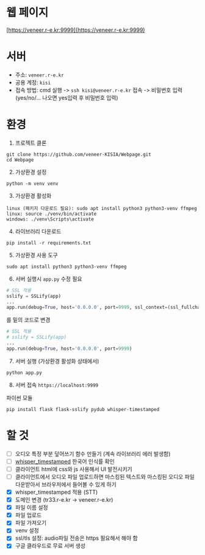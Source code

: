 # 웹 페이지
[https://veneer.r-e.kr:9999](https://veneer.r-e.kr:9999)


# 서버
- 주소: `veneer.r-e.kr`
- 공용 계정: `kisi`
- 접속 방법: cmd 실행 -> `ssh kisi@veneer.r-e.kr` 접속 -> 비밀번호 입력 (yes/no/... 나오면 yes입력 후 비밀번호 입력)

 
# 환경
1. 프로젝트 클론
```
git clone https://github.com/veneer-KISIA/Webpage.git
cd Webpage
```
2. 가상환경 설정
```
python -m venv venv
```
3. 가상환경 활성화
```
linux (패키지 다운로드 필요): sudo apt install python3 python3-venv ffmpeg
linux: source ./venv/bin/activate
windows: ./venv\Scripts\activate
```
4. 라이브러리 다운로드
```
pip install -r requirements.txt
```
5. 가상환경
사용 도구
```
sudo apt install python3 python3-venv ffmpeg
```
6. 서버 실행시 `app.py` 수정 필요
```py
# SSL 적용
sslify = SSLify(app)
...
app.run(debug=True, host='0.0.0.0', port=9999, ssl_context=(ssl_fullchain, ssl_privkey))
```
를 밑의 코드로 변경
```py
# SSL 적용
# sslify = SSLify(app)
...
app.run(debug=True, host='0.0.0.0', port=9999)
```
7. 서버 실행 (가상환경 활성화 상태에서)
```
python app.py
```
8. 서버 접속
`https://localhost:9999`



파이썬 모듈
```
pip install flask flask-sslify pydub whisper-timestamped
```



# 할 것
- [ ] 오디오 특정 부분 덮어쓰기 함수 만들기 (계속 라이브러리 에러 발생함)
- [ ] [whisper_timestamped](https://github.com/linto-ai/whisper-timestamped) 한국어 인식률 확인
- [ ] 클라이언트 html에 css와 js 사용해서 UI 발전시키기
- [ ] 클라이언트에서 오디오 파일 업로드하면 마스킹된 텍스트와 마스킹된 오디오 파일 다운받아서 브라우저에서 들어볼 수 있게 하기
- [x] whisper_timestamped 적용 (STT)
- [x] 도메인 변경 (tr33.r-e.kr -> veneer.r-e.kr)
- [x] 파일 이름 설정
- [x] 파일 업로드 
- [x] 파일 가져오기
- [x] venv 설정
- [x] ssl/tls 설정: audio파일 전송은 https 필요해서 해야 함
- [x] 구글 클라우드로 무료 서버 생성

